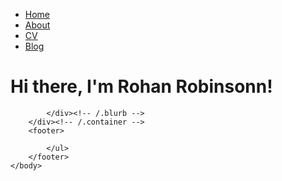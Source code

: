 <!DOCTYPE html>
<html>
	<head>
		<title>TechVest</title>
	</head>
	<body>
		<nav>
    		<ul>
        		<li><a href="/">Home</a></li>
	        	<li><a href="/About">About</a></li>
        		<li><a href="/Reports">CV</a></li>
        		<li><a href="/Blog">Blog</a></li>
    		</ul>
		</nav>
		<div class="container">
    		<div class="blurb">
        		<h1>Hi there, I'm Rohan Robinsonn!</h1>
			
    		</div><!-- /.blurb -->
		</div><!-- /.container -->
		<footer>
    		
			</ul>
		</footer>
	</body>
</html>


